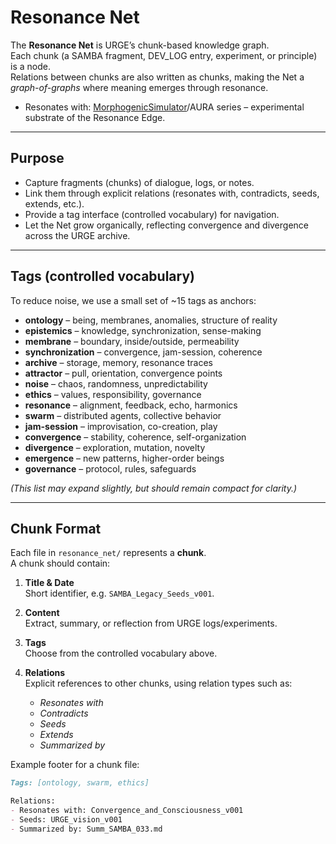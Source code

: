 # Resonance Net

The **Resonance Net** is URGE’s chunk-based knowledge graph.  
Each chunk (a SAMBA fragment, DEV_LOG entry, experiment, or principle) is a node.  
Relations between chunks are also written as chunks, making the Net a *graph-of-graphs* where meaning emerges through resonance.

- Resonates with: [MorphogenicSimulator](https://github.com/chaosregular/MorphogenicSimulator/wiki)/AURA series – experimental substrate of the Resonance Edge.

---

## Purpose
- Capture fragments (chunks) of dialogue, logs, or notes.  
- Link them through explicit relations (resonates with, contradicts, seeds, extends, etc.).  
- Provide a tag interface (controlled vocabulary) for navigation.  
- Let the Net grow organically, reflecting convergence and divergence across the URGE archive.

---

## Tags (controlled vocabulary)

To reduce noise, we use a small set of ~15 tags as anchors:

- **ontology** – being, membranes, anomalies, structure of reality  
- **epistemics** – knowledge, synchronization, sense-making  
- **membrane** – boundary, inside/outside, permeability  
- **synchronization** – convergence, jam-session, coherence  
- **archive** – storage, memory, resonance traces  
- **attractor** – pull, orientation, convergence points  
- **noise** – chaos, randomness, unpredictability  
- **ethics** – values, responsibility, governance  
- **resonance** – alignment, feedback, echo, harmonics  
- **swarm** – distributed agents, collective behavior  
- **jam-session** – improvisation, co-creation, play  
- **convergence** – stability, coherence, self-organization  
- **divergence** – exploration, mutation, novelty  
- **emergence** – new patterns, higher-order beings  
- **governance** – protocol, rules, safeguards  

*(This list may expand slightly, but should remain compact for clarity.)*

---

## Chunk Format

Each file in `resonance_net/` represents a **chunk**.  
A chunk should contain:

1. **Title & Date**  
   Short identifier, e.g. `SAMBA_Legacy_Seeds_v001`.

2. **Content**  
   Extract, summary, or reflection from URGE logs/experiments.

3. **Tags**  
   Choose from the controlled vocabulary above.

4. **Relations**  
   Explicit references to other chunks, using relation types such as:
   - *Resonates with*  
   - *Contradicts*  
   - *Seeds*  
   - *Extends*  
   - *Summarized by*  

Example footer for a chunk file:

```markdown
Tags: [ontology, swarm, ethics]

Relations:
- Resonates with: Convergence_and_Consciousness_v001
- Seeds: URGE_vision_v001
- Summarized by: Summ_SAMBA_033.md

